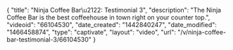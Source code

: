 {
    "title": "Ninja Coffee Bar\u2122: Testimonial 3",
    "description": "The Ninja Coffee Bar is the best coffeehouse in town right on your counter top.",
    "videoid": "66104530",
    "date_created": "1442840247",
    "date_modified": "1466458874",
    "type": "captivate",
    "layout": "video",
    "url": "\/v\/ninja-coffee-bar-testimonial-3\/66104530"
}